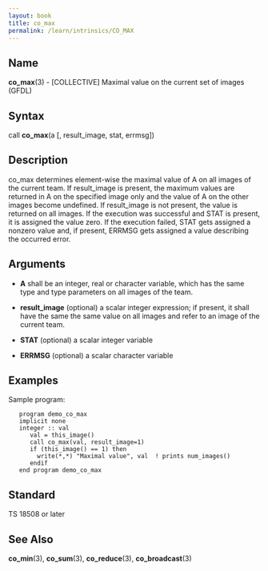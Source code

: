 ```yaml
---
layout: book
title: co_max
permalink: /learn/intrinsics/CO_MAX
---
```

## __Name__

__co\_max__(3) - \[COLLECTIVE\] Maximal value on the current set of images
(GFDL)

## __Syntax__

call __co\_max__(a \[, result\_image, stat, errmsg\])

## __Description__

co\_max determines element-wise the maximal value of A on all images of
the current team. If result\_image is present, the maximum values are
returned in A on the specified image only and the value of A on the
other images become undefined. If result\_image is not present, the
value is returned on all images. If the execution was successful and
STAT is present, it is assigned the value zero. If the execution failed,
STAT gets assigned a nonzero value and, if present, ERRMSG gets assigned
a value describing the occurred error.

## __Arguments__

  - __A__
    shall be an integer, real or character variable, which has the same
    type and type parameters on all images of the team.

  - __result\_image__
    (optional) a scalar integer expression; if present, it shall have
    the same the same value on all images and refer to an image of the
    current team.

  - __STAT__
    (optional) a scalar integer variable

  - __ERRMSG__
    (optional) a scalar character variable

## __Examples__

Sample program:

```
   program demo_co_max
   implicit none
   integer :: val
      val = this_image()
      call co_max(val, result_image=1)
      if (this_image() == 1) then
        write(*,*) "Maximal value", val  ! prints num_images()
      endif
   end program demo_co_max
```

## __Standard__

TS 18508 or later

## __See Also__

__co\_min__(3), __co\_sum__(3), __co\_reduce__(3), __co\_broadcast__(3)
